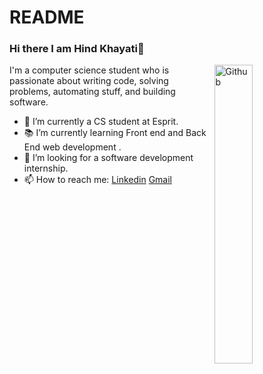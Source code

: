 # README
### Hi there I am Hind Khayati👋

<img width="35%" align="right" alt="Github" src="https://user-images.githubusercontent.com/48678280/88862734-4903af80-d201-11ea-968b-9c939d88a37c.gif" />

I'm a computer science student who is passionate about writing code, solving problems, automating stuff, and building software.

- 🔭 I’m currently a CS student at Esprit.
- 📚 I’m currently learning  Front end and Back End web development .
- 👯 I’m looking for a software development internship. 
- 📫 How to reach me: <a href="https://www.linkedin.com/in/hind-khayati-744609179/"  target="_blank" >Linkedin</a> [Gmail](mailto:hind.khayti@esprit.tn)
